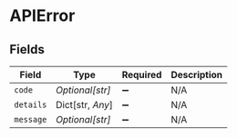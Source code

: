 # APIError


## Fields

| Field              | Type               | Required           | Description        |
| ------------------ | ------------------ | ------------------ | ------------------ |
| `code`             | *Optional[str]*    | :heavy_minus_sign: | N/A                |
| `details`          | Dict[str, *Any*]   | :heavy_minus_sign: | N/A                |
| `message`          | *Optional[str]*    | :heavy_minus_sign: | N/A                |